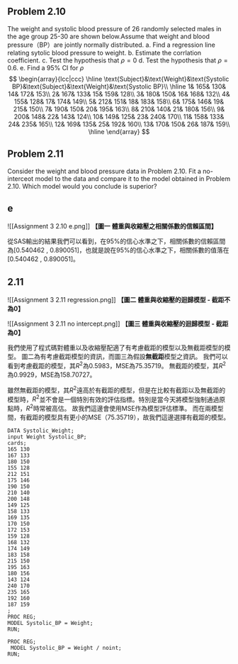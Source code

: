 ## Problem 2.10
The weight and systolic blood pressure of 26 randomly selected males in the age group 25-30 are shown below.Assume that weight and blood pressure（BP）are jointly normally distributed.
a. Find a regression line relating sytolic blood pressure to weight.
b. Estimate the corrlation coefficient.
c. Test the hypothesis that $\rho=0$
d. Test the hypothesis that $\rho=0.6$.
e. Find a 95% CI for $\rho$
$$
\begin{array}{lcc|ccc}
\hline
\text{Subject}&\text{Weight}&\text{Systolic BP}&\text{Subject}&\text{Weight}&\text{Systolic BP}\\
\hline
1& 165& 130& 14& 172& 153\\ 
2& 167& 133& 15& 159& 128\\ 
3& 180& 150& 16& 168& 132\\ 
4& 155& 128& 17& 174& 149\\ 
5& 212& 151& 18& 183& 158\\ 
6& 175& 146& 19& 215& 150\\ 
7& 190& 150& 20& 195& 163\\ 
8& 210& 140& 21& 180& 156\\ 
9& 200& 148& 22& 143& 124\\ 
10& 149& 125& 23& 240& 170\\ 
11& 158& 133& 24& 235& 165\\ 
12& 169& 135& 25& 192& 160\\ 
13& 170& 150& 26& 187& 159\\ 
\hline
\end{array}
$$
## Problem 2.11
Consider the weight and blood pressure data in Problem 2.10. Fit a no-interceot model to the data and compare it to the model obtained in Problem 2.10. Which model would you conclude is superior?

## e
![[Assignment 3 2.10 e.png]]
**【圖一 體重與收縮壓之相關係數的信賴區間】**

從SAS輸出的結果我們可以看到，在95%的信心水準之下，相關係數的信賴區間為\[0.540462 , 0.890051\]，也就是說在95%的信心水準之下，相關係數的值落在\[0.540462 , 0.890051\]。

## 2.11

![[Assignment 3 2.11 regression.png]]
**【圖二 體重與收縮壓的迴歸模型 - 截距不為0】**

![[Assignment 3 2.11 no intercept.png]]
**【圖三 體重與收縮壓的迴歸模型 - 截距為0】**

我們使用了程式碼對體重以及收縮壓配適了有考慮截距的模型以及無截距模型的模型。
圖二為有考慮截距模型的資訊，而圖三為假設**無截距**模型之資訊。
我們可以看到考慮截距的模型，其$R^2$為0.5983，MSE為75.35719。
無截距的模型，其$R^2$為0.9929，MSE為158.70727。

雖然無截距的模型，其$R^2$遠高於有截距的模型，但是在比較有截距以及無截距的模型時，$R^2$並不會是一個特別有效的評估指標。特別是當今天將模型強制通過原點時，$R^2$時常被高估。
故我們這邊會使用MSE作為模型評估標準。
而在兩模型間，有截距的模型具有更小的MSE（75.35719），故我們這邊選擇有截距的模型。
```SAS
DATA Systolic_Weight;
input Weight Systolic_BP;
cards;
165 130
167 133
180 150
155 128
212 151
175 146
190 150
210 140
200 148
149 125
158 133
169 135
170 150
172 153
159 128
168 132
174 149
183 158
215 150
195 163
180 156
143 124
240 170
235 165
192 160
187 159
;
PROC REG;
MODEL Systolic_BP = Weight;
RUN;

PROC REG;
 MODEL Systolic_BP = Weight / noint;
RUN;
```
